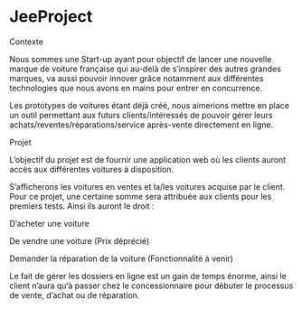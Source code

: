 # JeeProject


Contexte 

Nous sommes une Start-up ayant pour objectif de lancer une nouvelle marque de voiture française qui au-delà de s’inspirer des autres grandes marques, va aussi pouvoir innover grâce notamment aux différentes technologies que nous avons en mains pour entrer en concurrence. 

Les prototypes de voitures étant déjà créé, nous aimerions mettre en place un outil permettant aux futurs clients/intéressés de pouvoir gérer leurs achats/reventes/réparations/service après-vente directement en ligne. 

 

Projet 

L’objectif du projet est de fournir une application web où les clients auront accès aux différentes voitures à disposition. 

S’afficherons les voitures en ventes et la/les voitures acquise par le client. Pour ce projet, une certaine somme sera attribuée aux clients pour les premiers tests. Ainsi ils auront le droit :  

D’acheter une voiture 

De vendre une voiture (Prix déprécié) 

Demander la réparation de la voiture (Fonctionnalité à venir) 

Le fait de gérer les dossiers en ligne est un gain de temps énorme, ainsi le client n’aura qu’à passer chez le concessionnaire pour débuter le processus de vente, d’achat ou de réparation. 
